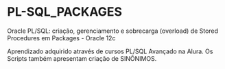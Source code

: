 # PL-SQL_PACKAGES
Oracle PL/SQL:  criação, gerenciamento e sobrecarga (overload) de Stored Procedures em Packages - Oracle 12c

Aprendizado adquirido através de cursos PL/SQL Avançado na Alura.
Os Scripts também apresentam criação de SINÔNIMOS.
